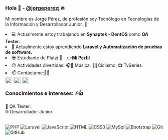  <h3>
    Hola 👋 - <a href="https://github.com/jorgeperezj/">@jorgeperezj</a> 🔥
</h3>
<p>
    Mi nombre es Jorge Pérez, de profesión soy Tecnólogo en Tecnologías de la Información y Desarrollador Junior. 🎉
</p>
<li>💻 Actualmente estoy trabajando en <b>Synaptek - DentOS</b> como <b>QA Tester.</b></li>
<li>🌱 Actualmente estoy aprendiendo <b>Laravel y Automatización de pruebas de software.</b></li>
<li>😎 Estudiante de Platzi 💚 - 👉<a href="https://platzi.com/p/Jorgeperezj/"><b>Mi Perfil</b></a></li>
<li>😜 Actividades divertidas: 🎧🎻 Música, 🚴🏻Ciclismo, 📺 TvSeries.</li>
<li>📫 Contáctame:👀📌</li>
<div>
    <a href="https://www.linkedin.com/in/jorgeperezj/">
        <img align="left" style="margin-right:5px;" alt="Jorge's Linkedin" title="Linkedin" width="22px" src="https://image.flaticon.com/icons/png/512/174/174857.png" />
    </a>
    <a href="https://github.com/jorgeperezj/">
	<img align="left" style="margin-right:5px;" alt="Jorge's GitHub" title="GitHub" width="22px" src="https://cdn1.iconfinder.com/data/icons/logotypes/32/github-256.png" />
    </a>
    <a href="mailto:jperezjimenez3@gmail.com">
	<img align="left" style="margin-right:5px;" alt="Jorge's Gmail" title="Gmail" width="22px" src="https://cdn1.iconfinder.com/data/icons/google-new-logos-1/32/gmail_new_logo-256.png" />
    </a>
</div>
<br>
<h3>Conocimientos e intereses: ⚡👍</h3>
🐞 QA Tester.<br>
🌐 Desarrollador Junior.
<br><br>

![PHP](https://img.shields.io/badge/-php-black?style=flat-square&logo=php)
![Laravel](https://img.shields.io/badge/-Laravel-black?style=flat-square&logo=Laravel)
![JavaScript](https://img.shields.io/badge/-JavaScript-black?style=flat-square&logo=javascript)
![HTML](https://img.shields.io/badge/-HTML5-black?style=flat-square&logo=html5)
![CSS3](https://img.shields.io/badge/-CSS3-black?style=flat-square&logo=css3&logoColor=white)
![MySql](https://img.shields.io/badge/-MySql-black?style=flat-square&logo=mysql)
![Bootstrap](https://img.shields.io/badge/-Bootstrap-black?style=flat-square&logo=bootstrap)
![Git](https://img.shields.io/badge/-Git-black?style=flat-square&logo=git)
![GitHub](https://img.shields.io/badge/-GitHub-black?style=flat-square&logo=github)
